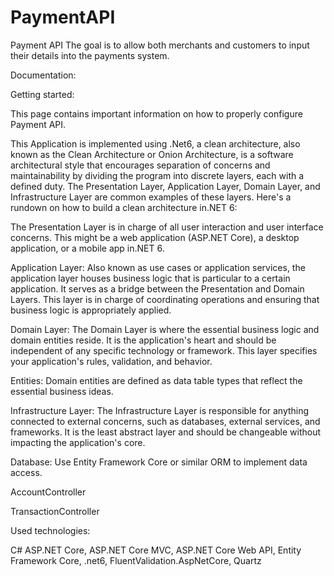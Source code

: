 # PaymentAPI
Payment API
The goal is to allow both merchants and customers to input their details into the payments system.

Documentation:

Getting started:

This page contains important information on how to properly configure Payment API.

This Application is implemented using .Net6, a clean architecture, also known as the Clean Architecture or Onion Architecture, is a software architectural style that encourages separation of concerns and maintainability by dividing the program into discrete layers, each with a defined duty. The Presentation Layer, Application Layer, Domain Layer, and Infrastructure Layer are common examples of these layers. Here's a rundown on how to build a clean architecture in.NET 6:

The Presentation Layer is in charge of all user interaction and user interface concerns. This might be a web application (ASP.NET Core), a desktop application, or a mobile app in.NET 6.

Application Layer: Also known as use cases or application services, the application layer houses business logic that is particular to a certain application. It serves as a bridge between the Presentation and Domain Layers. This layer is in charge of coordinating operations and ensuring that business logic is appropriately applied.

Domain Layer:
The Domain Layer is where the essential business logic and domain entities reside. It is the application's heart and should be independent of any specific technology or framework. This layer specifies your application's rules, validation, and behavior.

Entities: Domain entities are defined as data table types that reflect the essential business ideas.

Infrastructure Layer:
The Infrastructure Layer is responsible for anything connected to external concerns, such as databases, external services, and frameworks. It is the least abstract layer and should be changeable without impacting the application's core.

Database: Use Entity Framework Core or similar ORM to implement data access.

AccountController

TransactionController


Used technologies:

C#
ASP.NET Core,
ASP.NET Core MVC,
ASP.NET Core Web API,
Entity Framework Core,
.net6,
FluentValidation.AspNetCore,
Quartz
